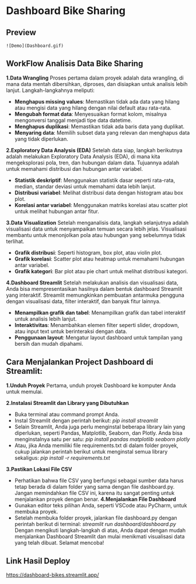# Dashboard Bike Sharing
## Preview
```
![Demo](Dashboard.gif)
```

## WorkFlow Analisis Data Bike Sharing
**1.Data Wrangling**
  Proses pertama dalam proyek adalah data wrangling, di mana data mentah dibersihkan, diproses, dan disiapkan untuk analisis lebih lanjut. Langkah-langkahnya meliputi:
  - **Menghapus missing values**: Memastikan tidak ada data yang hilang atau mengisi data yang hilang dengan nilai default atau rata-rata.
  - **Mengubah format data**: Menyesuaikan format kolom, misalnya mengonversi tanggal menjadi tipe data datetime.
  - **Menghapus duplikasi**: Memastikan tidak ada baris data yang duplikat.
  - **Menyaring data**: Memilih subset data yang relevan dan menghapus data yang tidak diperlukan.
    
**2.Exploratory Data Analysis (EDA)**
  Setelah data siap, langkah berikutnya adalah melakukan Exploratory Data Analysis (EDA), di mana kita mengeksplorasi pola, tren, dan hubungan dalam data. Tujuannya adalah untuk memahami    distribusi dan hubungan antar variabel.
  - **Statistik deskriptif**: Menggunakan statistik dasar seperti rata-rata, median, standar deviasi untuk memahami data lebih lanjut.
  - **Distribusi variabel**: Melihat distribusi data dengan histogram atau box plot.
  - **Korelasi antar variabel**: Menggunakan matriks korelasi atau scatter plot untuk melihat hubungan antar fitur.

**3.Data Visualization**
  Setelah menganalisis data, langkah selanjutnya adalah visualisasi data untuk menyampaikan temuan secara lebih jelas. Visualisasi membantu untuk menonjolkan pola atau hubungan yang         sebelumnya tidak terlihat.
  - **Grafik distribusi**: Seperti histogram, box plot, atau violin plot.
  - **Grafik korelasi**: Scatter plot atau heatmap untuk memahami hubungan antar variabel.
  - **Grafik kategori**: Bar plot atau pie chart untuk melihat distribusi kategori.

**4.Dashboard Streamlit**
  Setelah melakukan analisis dan visualisasi data, Anda bisa mempresentasikan hasilnya dalam bentuk dashboard Streamlit yang interaktif. Streamlit memungkinkan pembuatan antarmuka           pengguna dengan visualisasi data, filter interaktif, dan banyak fitur lainnya.
  - **Menampilkan grafik dan tabel**: Menampilkan grafik dan tabel interaktif untuk analisis lebih lanjut.
  - **Interaktivitas**: Menambahkan elemen filter seperti slider, dropdown, atau input text untuk berinteraksi dengan data.
  - **Penggunaan layout**: Mengatur layout dashboard untuk tampilan yang bersih dan mudah dipahami.


## Cara Menjalankan Project Dashboard di Streamlit:
**1.Unduh Proyek**
Pertama, unduh proyek Dashboard ke komputer Anda untuk memulai.

**2.Instalasi Streamlit dan Library yang Dibutuhkan**
  - Buka terminal atau command prompt Anda.
  - Instal Streamlit dengan perintah berikut:
    *pip install streamlit*
  - Selain Streamlit, Anda juga perlu menginstal beberapa library lain yang diperlukan, seperti Pandas, Matplotlib, Seaborn, dan Plotly. Anda bisa menginstalnya satu per satu:
    *pip install pandas matplotlib seaborn plotly*
  - Atau, jika Anda memiliki file requirements.txt di dalam folder proyek, cukup jalankan perintah berikut untuk menginstal semua library sekaligus:
    *pip install -r requirements.txt*

**3.Pastikan Lokasi File CSV**
  - Perhatikan bahwa file CSV yang berfungsi sebagai sumber data harus tetap berada di dalam folder yang sama dengan file dashboard.py. Jangan memindahkan file CSV ini, karena itu sangat      penting untuk menjalankan proyek dengan benar.
**4.Menjalankan File Dashboard**
  - Gunakan editor teks pilihan Anda, seperti VSCode atau PyCharm, untuk membuka proyek.
  - Setelah membuka folder proyek, jalankan file dashboard.py dengan perintah berikut di terminal:
  *streamlit run dashboard/dashboard.py*
Dengan mengikuti langkah-langkah di atas, Anda dapat dengan mudah menjalankan Dashboard Streamlit dan mulai menikmati visualisasi data yang telah dibuat. Selamat mencoba!

## Link Hasil Deploy
https://dashboard-bikes.streamlit.app/

